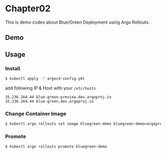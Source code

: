 # Chapter02

This is demo codes about Blue/Green Deployment using Argo Rollouts.

## Demo

## Usage

### Install

```bash
$ kubectl apply -f argocd-config.yml
```

add following IP & Host with your `/etc/hosts`

```
35.236.164.44 blue-green-preview.dev.argoproj.io
35.236.164.44 blue-green.dev.argoproj.io
```

### Change Container Image

```bash
$ kubectl argo rollouts set image bluegreen-demo bluegreen-demo=argoproj/rollouts-demo:green
```

### Promote

```bash
$ kubectl argo rollouts promote bluegreen-demo
```
